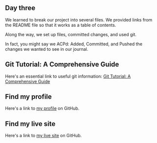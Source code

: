 ## Day three

We learned to break our project into several files. We provided links from the README file so that it works as a table of contents.

Along the way, we set up files, committed changes, and used git.

In fact, you might say we ACPd: Added, Committed, and Pushed the changes we wanted to see in our journal. 

## Git Tutorial: A Comprehensive Guide

Here's an essential link to useful git information:
[Git Tutorial: A Comprehensive Guide](https://dbgrvll.github.io/learning-journal/)

## Find my profile
Here's a link to [my profile](https://github.com/dbgrvll/) on GitHub.

## Find my live site
Here's a link to [my live site](https://dbgrvll.github.io/learning-journal/) on GitHub.